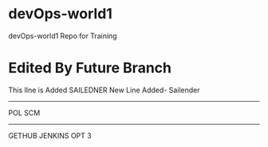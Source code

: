 # devOps-world1
devOps-world1 Repo for Training 

# Edited By Future Branch
This lIne  is Added SAILEDNER
New Line Added- Sailender
******************  *************
POL SCM
***************************************
GETHUB JENKINS OPT 3
